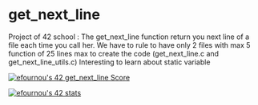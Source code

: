# get_next_line
Project of 42 school : The get_next_line function return you next line of a file each time you call her.
We have to rule to have only 2 files with max 5 function of 25 lines max to create the code (get_next_line.c and get_next_line_utils.c) 
Interesting to learn about static variable

<a href="https://github.com/JaeSeoKim/badge42"><img src="https://badge42.vercel.app/api/v2/cl3uaey7l005409i8ff06egjg/project/2579020" alt="efournou's 42 get_next_line Score" /></a>

<a href="https://github.com/JaeSeoKim/badge42"><img src="https://badge42.vercel.app/api/v2/cl3uaey7l005409i8ff06egjg/stats?cursusId=21&coalitionId=undefined" alt="efournou's 42 stats" /></a>
